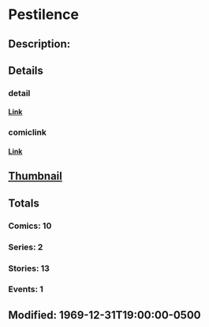 # Pestilence
## Description: 
## Details
### detail
#### [Link](http://marvel.com/characters/1725/pestilence?utm_campaign=apiRef&utm_source=225578a89fc76f3d20fbffda5d17a88d)
### comiclink
#### [Link](http://marvel.com/comics/characters/1009495/pestilence?utm_campaign=apiRef&utm_source=225578a89fc76f3d20fbffda5d17a88d)
## [Thumbnail](http://i.annihil.us/u/prod/marvel/i/mg/b/40/image_not_available.jpg)
## Totals
### Comics: 10
### Series: 2
### Stories: 13
### Events: 1
## Modified: 1969-12-31T19:00:00-0500
